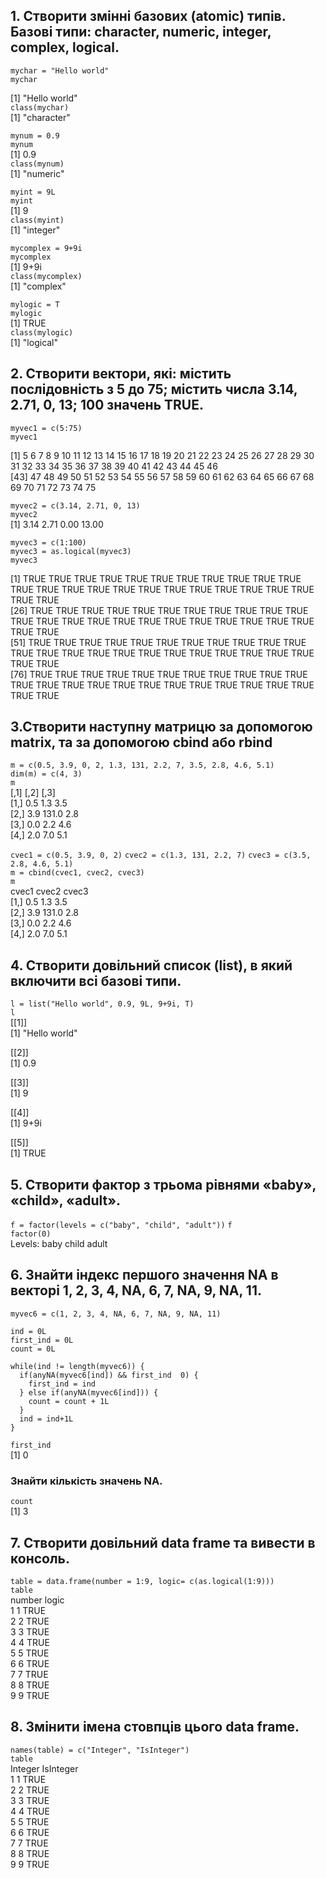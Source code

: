 ## 1. Створити змінні базових (atomic) типів. Базові типи: character, numeric, integer, complex, logical.

`mychar = "Hello world"`  
`mychar`  

[1] "Hello world"  
`class(mychar)`  
[1] "character"  
 
`mynum = 0.9`  
`mynum`  
[1] 0.9  
`class(mynum)`  
[1] "numeric"  
 
`myint = 9L`  
`myint`  
[1] 9  
`class(myint)`  
[1] "integer"  
 
`mycomplex = 9+9i`  
`mycomplex`  
[1] 9+9i  
`class(mycomplex)`  
[1] "complex"  
 
`mylogic = T`  
`mylogic`  
[1] TRUE  
`class(mylogic)`  
[1] "logical"  
 
## 2. Створити вектори, які: містить послідовність з 5 до 75; містить числа 3.14, 2.71, 0, 13; 100 значень TRUE.
 
`myvec1 = c(5:75)`  
`myvec1`  

[1]  5  6  7  8  9 10 11 12 13 14 15 16 17 18 19 20 21 22 23 24 25 26 27 28 29 30 31 32 33 34 35 36 37 38 39 40 41 42 43 44 45 46  
[43] 47 48 49 50 51 52 53 54 55 56 57 58 59 60 61 62 63 64 65 66 67 68 69 70 71 72 73 74 75  
 
`myvec2 = c(3.14, 2.71, 0, 13)`  
`myvec2`  
[1]  3.14  2.71  0.00 13.00  
 
`myvec3 = c(1:100)`  
`myvec3 = as.logical(myvec3)`  
`myvec3`  

[1] TRUE TRUE TRUE TRUE TRUE TRUE TRUE TRUE TRUE TRUE TRUE TRUE TRUE TRUE TRUE TRUE TRUE TRUE TRUE TRUE TRUE TRUE TRUE TRUE TRUE  
[26] TRUE TRUE TRUE TRUE TRUE TRUE TRUE TRUE TRUE TRUE TRUE TRUE TRUE TRUE TRUE TRUE TRUE TRUE TRUE TRUE TRUE TRUE TRUE TRUE TRUE  
[51] TRUE TRUE TRUE TRUE TRUE TRUE TRUE TRUE TRUE TRUE TRUE TRUE TRUE TRUE TRUE TRUE TRUE TRUE TRUE TRUE TRUE TRUE TRUE TRUE TRUE  
[76] TRUE TRUE TRUE TRUE TRUE TRUE TRUE TRUE TRUE TRUE TRUE TRUE TRUE TRUE TRUE TRUE TRUE TRUE TRUE TRUE TRUE TRUE TRUE TRUE TRUE  
 
## 3.Створити наступну матрицю за допомогою matrix, та за допомогою cbind або rbind

`m = c(0.5, 3.9, 0, 2, 1.3, 131, 2.2, 7, 3.5, 2.8, 4.6, 5.1)`  
`dim(m) = c(4, 3)`   
`m`  
     [,1]  [,2] [,3]  
[1,]  0.5   1.3  3.5  
[2,]  3.9 131.0  2.8  
[3,]  0.0   2.2  4.6  
[4,]  2.0   7.0  5.1  
 
`cvec1 = c(0.5, 3.9, 0, 2)` 
`cvec2 = c(1.3, 131, 2.2, 7)` 
`cvec3 = c(3.5, 2.8, 4.6, 5.1)`  
`m = cbind(cvec1, cvec2, cvec3)`  
`m`  
     cvec1 cvec2 cvec3  
[1,]   0.5   1.3   3.5  
[2,]   3.9 131.0   2.8  
[3,]   0.0   2.2   4.6  
[4,]   2.0   7.0   5.1  
 
## 4. Створити довільний список (list), в який включити всі базові типи.
`l = list("Hello world", 0.9, 9L, 9+9i, T)`  
`l`  
[[1]]  
[1] "Hello world"  

[[2]]  
[1] 0.9  

[[3]]  
[1] 9  

[[4]]  
[1] 9+9i  

[[5]]  
[1] TRUE  

 
## 5. Створити фактор з трьома рівнями «baby», «child», «adult».
`f = factor(levels = c("baby", "child", "adult"))` 
`f`  
`factor(0)`  
Levels: baby child adult  
 
## 6. Знайти індекс першого значення NA в векторі 1, 2, 3, 4, NA, 6, 7, NA, 9, NA, 11. 
 
`myvec6 = c(1, 2, 3, 4, NA, 6, 7, NA, 9, NA, 11) ` 
 
 `ind = 0L`  
 `first_ind = 0L`  
 `count = 0L`  
 ```
 while(ind != length(myvec6)) {
   if(anyNA(myvec6[ind]) && first_ind  0) {
     first_ind = ind
   } else if(anyNA(myvec6[ind])) {
     count = count + 1L
   }
   ind = ind+1L
 }
 ```
 `first_ind`  
[1] 0  

### Знайти кількість значень NA.
 `count`  
[1] 3  
 
## 7. Створити довільний data frame та вивести в консоль.
 `table = data.frame(number = 1:9, logic= c(as.logical(1:9)))`  
 `table`  
  number logic  
1      1  TRUE  
2      2  TRUE  
3      3  TRUE  
4      4  TRUE  
5      5  TRUE  
6      6  TRUE  
7      7  TRUE  
8      8  TRUE  
9      9  TRUE  

## 8. Змінити імена стовпців цього data frame.
 `names(table) = c("Integer", "IsInteger")`  
 `table`  
  Integer IsInteger  
1       1      TRUE  
2       2      TRUE  
3       3      TRUE  
4       4      TRUE  
5       5      TRUE  
6       6      TRUE  
7       7      TRUE  
8       8      TRUE  
9       9      TRUE  
